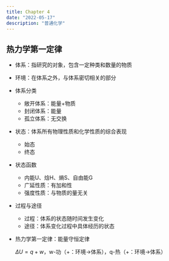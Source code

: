 ```yaml
---
title: Chapter 4
date: "2022-05-17"
description: "普通化学"
---
```


## 热力学第一定律

- 体系：指研究的对象，包含一定种类和数量的物质

- 环境：在体系之外，与体系密切相关的部分

- 体系分类

  - 敞开体系：能量+物质
  - 封闭体系：能量
  - 孤立体系：无交换

- 状态：体系所有物理性质和化学性质的综合表现

  - 始态
  - 终态

- 状态函数

  - 内能U、焓H、熵S、自由能G
  - 广延性质：有加和性
  - 强度性质：与物质的量无关

- 过程与途径

  - 过程：体系的状态随时间发生变化
  - 途径：体系变化过程中具体经历的状态

- 热力学第一定律：能量守恒定律

  $\Delta U = q + w$，w-功（+：环境->体系），q-热（+：环境->体系）

  
  
  
  
  
